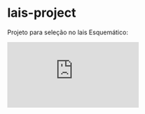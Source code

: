 # lais-project
Projeto para seleção no lais
 Esquemático:
 
 ![alt text]( https://github.com/jpfcabral/lais-project/blob/main/esquematico.pdf?raw=true)
